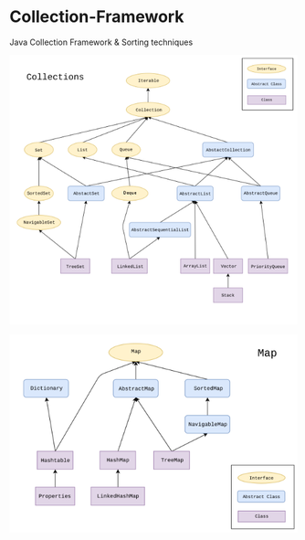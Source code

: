 # Collection-Framework

Java Collection Framework &amp; Sorting techniques


[![Collection](https://github.com/Shiru99/Collection-Framework/blob/main/Collection/collection.png)](https://github.com/Shiru99/Collection-Framework/blob/main/Collection/)


[![Map](https://github.com/Shiru99/Collection-Framework/blob/main/Maps/map.png)](https://github.com/Shiru99/Collection-Framework/blob/main/Maps/)

